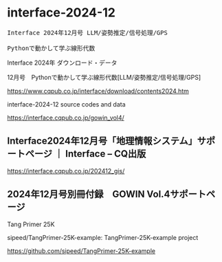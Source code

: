 # interface-2024-12
<pre>
Interface 2024年12月号 LLM/姿勢推定/信号処理/GPS<br>
Pythonで動かして学ぶ線形代数
</pre>

Interface 2024年 ダウンロード・データ

12月号　Pythonで動かして学ぶ線形代数[LLM/姿勢推定/信号処理/GPS] 　

https://www.cqpub.co.jp/interface/download/contents2024.htm

interface-2024-12 source codes and data


https://interface.cqpub.co.jp/gowin_vol4/


## Interface2024年12月号「地理情報システム」サポートページ ｜ Interface – CQ出版

https://interface.cqpub.co.jp/202412_gis/
  
## 2024年12月号別冊付録　GOWIN Vol.4サポートページ

Tang Primer 25K

sipeed/TangPrimer-25K-example: TangPrimer-25K-example project

https://github.com/sipeed/TangPrimer-25K-example

